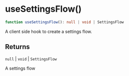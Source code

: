 # useSettingsFlow()

```ts
function useSettingsFlow(): null | void | SettingsFlow
```

A client side hook to create a settings flow.

## Returns

`null` \| `void` \| `SettingsFlow`

A settings flow
